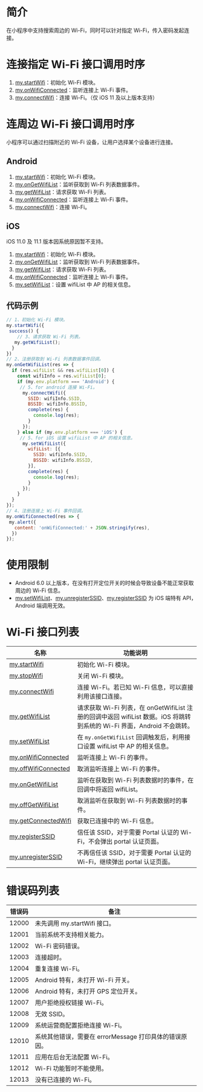 # 简介
在小程序中支持搜索周边的 Wi-Fi，同时可以针对指定 Wi-Fi，传入密码发起连接。

# 连接指定 Wi-Fi 接口调用时序

1. [my.startWifi](https://opendocs.alipay.com/mini/api/startwifi)：初始化 Wi-Fi 模块。
1. [my.onWifiConnected](https://opendocs.alipay.com/mini/api/onwificonnected)：监听连接上 Wi-Fi 事件。
1. [my.connectWifi](https://opendocs.alipay.com/mini/api/connectwifi)：连接 Wi-Fi。（仅 iOS 11 及以上版本支持）

# 连周边 Wi-Fi 接口调用时序
小程序可以通过扫描附近的 Wi-Fi 设备，让用户选择某个设备进行连接。

## Android

1. [my.startWifi](https://opendocs.alipay.com/mini/api/startwifi)：初始化 Wi-Fi 模块。
1. [my.onGetWifiList](https://opendocs.alipay.com/mini/api/ongetwifilist)：监听获取到 Wi-Fi 列表数据事件。
1. [my.getWifiList](https://opendocs.alipay.com/mini/api/getwifilist)：请求获取 Wi-Fi 列表。
1. [my.onWifiConnected](https://opendocs.alipay.com/mini/api/onwificonnected)：监听连接上 Wi-Fi 事件。
1. [my.connectWifi](/mini/api/connectwifi)：连接 Wi-Fi。

## iOS
iOS 11.0 及 11.1 版本因系统原因暂不支持。

1. [my.startWifi](https://opendocs.alipay.com/mini/api/startwifi)：初始化 Wi-Fi 模块。
1. [my.onGetWifiList](https://opendocs.alipay.com/mini/api/ongetwifilist)：监听获取到 Wi-Fi 列表数据事件。
1. [my.getWifiList](https://opendocs.alipay.com/mini/api/getwifilist)：请求获取 Wi-Fi 列表。
1. [my.onWifiConnected](https://opendocs.alipay.com/mini/api/onwificonnected)：监听连接上 Wi-Fi 事件。
1. [my.setWifiList](https://opendocs.alipay.com/mini/api/setwifilist)：设置 wifiList 中 AP 的相关信息。

## 代码示例
```javascript
// 1、初始化 Wi-Fi 模块。
my.startWifi({
 success() {
    // 3、请求获取 Wi-Fi 列表。
   my.getWifiList();
  }
})
// 2、注册获取到 Wi-Fi 列表数据事件回调。
my.onGetWifiList(res => {
  if (res.wifiList && res.wifiList[0]) {
    const wifiInfo = res.wifiList[0];
 	if (my.env.platform === 'Android') {
     // 5、for android 连接 Wi-Fi。
      my.connectWifi({
        SSID: wifiInfo.SSID,
        BSSID: wifiInfo.BSSID,
        complete(res) {
          console.log(res);
        }
      });
    } else if (my.env.platform === 'iOS') {
     // 5、for iOS 设置 wifiList 中 AP 的相关信息。
      my.setWifiList({
        wifiList: [{
          SSID: wifiInfo.SSID,
          BSSID: wifiInfo.BSSID,
        }],
        complete(res) {
          console.log(res);
        }
      });
    }
  }
});
// 4、注册连接上 Wi-Fi 事件回调。
my.onWifiConnected(res => {
 my.alert({
   content: 'onWifiConnected:' + JSON.stringify(res),
  })
});
```

# 使用限制

- Android 6.0 以上版本，在没有打开定位开关的时候会导致设备不能正常获取周边的 Wi-Fi 信息。
- [my.setWifiList](https://opendocs.alipay.com/mini/api/setwifilist)、[my.unregisterSSID](https://opendocs.alipay.com/mini/api/unregister)、[my.registerSSID](https://opendocs.alipay.com/mini/api/register) 为 iOS 端特有 API，Android 端调用无效。

# Wi-Fi 接口列表
| **名称** | **功能说明** |
| --- | --- |
| [my.startWifi](https://opendocs.alipay.com/mini/api/startwifi) | 初始化 Wi-Fi 模块。 |
| [my.stopWifi](https://opendocs.alipay.com/mini/api/stopwifi) | 关闭 Wi-Fi 模块。 |
| [my.connectWifi](https://opendocs.alipay.com/mini/api/connectwifi) | 连接 Wi-Fi。若已知 Wi-Fi 信息，可以直接利用该接口连接。 |
| [my.getWifiList](https://opendocs.alipay.com/mini/api/getwifilist) | 请求获取 Wi-Fi 列表，在 onGetWifiList 注册的回调中返回 wifiList 数据。iOS 将跳转到系统的 Wi-Fi 界面，Android 不会跳转。 |
| [my.setWifiList](https://opendocs.alipay.com/mini/api/setwifilist) | 在 `my.onGetWifiList` 回调触发后，利用接口设置 wifiList 中 AP 的相关信息。 |
| [my.onWifiConnected](https://opendocs.alipay.com/mini/api/onwificonnected) | 监听连接上 Wi-Fi 的事件。 |
| [my.offWifiConnected](https://opendocs.alipay.com/mini/api/offwificonnected) | 取消监听连接上 Wi-Fi 的事件。 |
| [my.onGetWifiList](https://opendocs.alipay.com/mini/api/ongetwifilist) | 监听在获取到 Wi-Fi 列表数据时的事件，在回调中将返回 wifiList。 |
| [my.offGetWifiList](https://opendocs.alipay.com/mini/api/offgetwifilist) | 取消监听在获取到 Wi-Fi 列表数据时的事件。 |
| [my.getConnectedWifi](https://opendocs.alipay.com/mini/api/getconnectedwifi) | 获取已连接中的 Wi-Fi 信息。 |
| [my.registerSSID](https://opendocs.alipay.com/mini/api/register) | 信任该 SSID，对于需要 Portal 认证的 Wi-Fi，不会弹出 portal 认证页面。 |
| [my.unregisterSSID](https://opendocs.alipay.com/mini/api/unregister) | 不再信任该 SSID，对于需要 Portal 认证的 Wi-Fi，继续弹出 portal 认证页面。 |


# 错误码列表
| **错误码** | **备注** |
| --- | --- |
| 12000 | 未先调用 my.startWifi 接口。 |
| 12001 | 当前系统不支持相关能力。 |
| 12002 | Wi-Fi 密码错误。 |
| 12003 | 连接超时。 |
| 12004 | 重复连接 Wi-Fi。 |
| 12005 | Android 特有，未打开 Wi-Fi 开关。 |
| 12006 | Android 特有，未打开 GPS 定位开关。 |
| 12007 | 用户拒绝授权链接 Wi-Fi。 |
| 12008 | 无效 SSID。 |
| 12009 | 系统运营商配置拒绝连接 Wi-Fi。 |
| 12010 | 系统其他错误，需要在 errorMessage 打印具体的错误原因。 |
| 12011 | 应用在后台无法配置 Wi-Fi。 |
| 12012 | Wi-Fi 功能暂时不能使用。 |
| 12013 | 没有已连接的 Wi-Fi。 |
